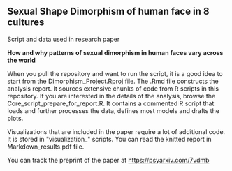 ## Sexual Shape Dimorphism of human face in 8 cultures

Script and data used in research paper

**How and why patterns of sexual dimorphism in human faces vary across the world**

When you pull the repository and want to run the script, it is a good idea to start from the Dimorphism_Project.Rproj file.
The .Rmd file constructs the analysis report. It sources extensive chunks of code from R scripts in this repository.
If you are interested in the details of the analysis, browse the Core_script_prepare_for_report.R. It contains a commented R script that loads and further processes the data, defines most models and drafts the plots.

Visualizations that are included in the paper require a lot of additional code. It is stored in "visualization_" scripts.
You can read the knitted report in Markdown_results.pdf file.

You can track the preprint of the paper at https://psyarxiv.com/7vdmb


